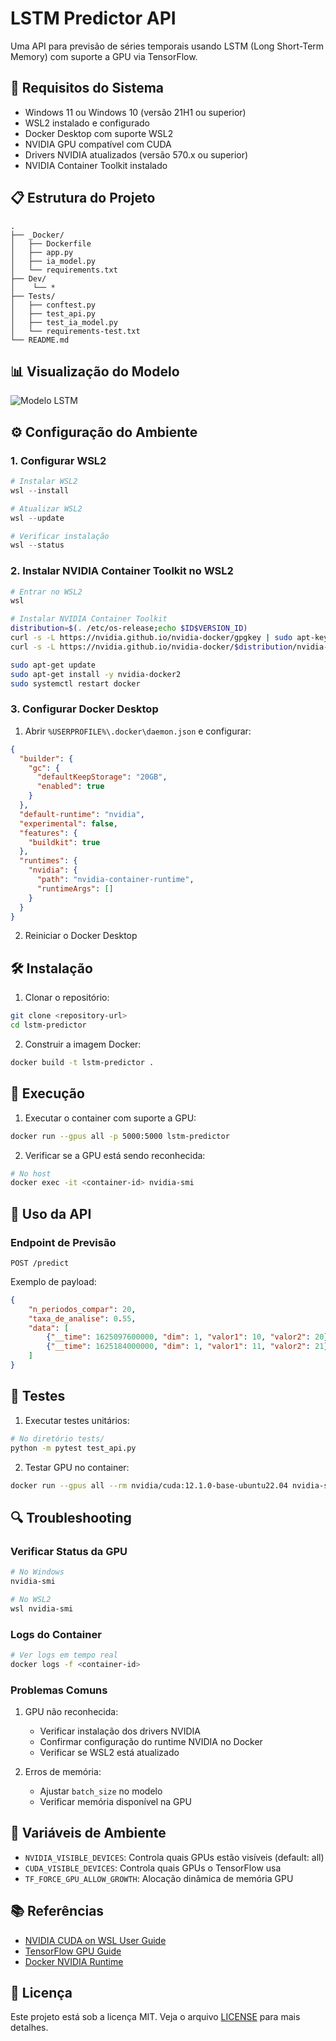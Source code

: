 # LSTM Predictor API

Uma API para previsão de séries temporais usando LSTM (Long Short-Term Memory) com suporte a GPU via TensorFlow.

## 🚀 Requisitos do Sistema

- Windows 11 ou Windows 10 (versão 21H1 ou superior)
- WSL2 instalado e configurado
- Docker Desktop com suporte WSL2
- NVIDIA GPU compatível com CUDA
- Drivers NVIDIA atualizados (versão 570.x ou superior)
- NVIDIA Container Toolkit instalado

## 📋 Estrutura do Projeto

```
.
├── _Docker/
│   ├── Dockerfile
│   ├── app.py
│   ├── ia_model.py
│   └── requirements.txt
├── Dev/
│    └── *
├── Tests/
│   ├── conftest.py
│   ├── test_api.py
│   ├── test_ia_model.py
│   └── requirements-test.txt
└── README.md
```

## 📊 Visualização do Modelo

![Modelo LSTM](Dev/Versões_dev/Modelo%205%20-%20Previsao%20-%20055/previsao_lstm_completa_045.png)

## ⚙️ Configuração do Ambiente

### 1. Configurar WSL2

```powershell
# Instalar WSL2
wsl --install

# Atualizar WSL2
wsl --update

# Verificar instalação
wsl --status
```

### 2. Instalar NVIDIA Container Toolkit no WSL2

```bash
# Entrar no WSL2
wsl

# Instalar NVIDIA Container Toolkit
distribution=$(. /etc/os-release;echo $ID$VERSION_ID)
curl -s -L https://nvidia.github.io/nvidia-docker/gpgkey | sudo apt-key add -
curl -s -L https://nvidia.github.io/nvidia-docker/$distribution/nvidia-docker.list | sudo tee /etc/apt/sources.list.d/nvidia-docker.list

sudo apt-get update
sudo apt-get install -y nvidia-docker2
sudo systemctl restart docker
```

### 3. Configurar Docker Desktop

1. Abrir `%USERPROFILE%\.docker\daemon.json` e configurar:

```json
{
  "builder": {
    "gc": {
      "defaultKeepStorage": "20GB",
      "enabled": true
    }
  },
  "default-runtime": "nvidia",
  "experimental": false,
  "features": {
    "buildkit": true
  },
  "runtimes": {
    "nvidia": {
      "path": "nvidia-container-runtime",
      "runtimeArgs": []
    }
  }
}
```

2. Reiniciar o Docker Desktop

## 🛠️ Instalação

1. Clonar o repositório:
```bash
git clone <repository-url>
cd lstm-predictor
```

2. Construir a imagem Docker:
```bash
docker build -t lstm-predictor .
```

## 🚀 Execução

1. Executar o container com suporte a GPU:
```bash
docker run --gpus all -p 5000:5000 lstm-predictor
```

2. Verificar se a GPU está sendo reconhecida:
```bash
# No host
docker exec -it <container-id> nvidia-smi
```

## 📝 Uso da API

### Endpoint de Previsão

`POST /predict`

Exemplo de payload:
```json
{
    "n_periodos_compar": 20,
    "taxa_de_analise": 0.55,
    "data": [
        {"__time": 1625097600000, "dim": 1, "valor1": 10, "valor2": 20},
        {"__time": 1625184000000, "dim": 1, "valor1": 11, "valor2": 21}
    ]
}
```

## 🧪 Testes

1. Executar testes unitários:
```bash
# No diretório tests/
python -m pytest test_api.py
```

2. Testar GPU no container:
```bash
docker run --gpus all --rm nvidia/cuda:12.1.0-base-ubuntu22.04 nvidia-smi
```

## 🔍 Troubleshooting

### Verificar Status da GPU

```bash
# No Windows
nvidia-smi

# No WSL2
wsl nvidia-smi
```

### Logs do Container

```bash
# Ver logs em tempo real
docker logs -f <container-id>
```

### Problemas Comuns

1. GPU não reconhecida:
   - Verificar instalação dos drivers NVIDIA
   - Confirmar configuração do runtime NVIDIA no Docker
   - Verificar se WSL2 está atualizado

2. Erros de memória:
   - Ajustar `batch_size` no modelo
   - Verificar memória disponível na GPU

## 🔧 Variáveis de Ambiente

- `NVIDIA_VISIBLE_DEVICES`: Controla quais GPUs estão visíveis (default: all)
- `CUDA_VISIBLE_DEVICES`: Controla quais GPUs o TensorFlow usa
- `TF_FORCE_GPU_ALLOW_GROWTH`: Alocação dinâmica de memória GPU

## 📚 Referências

- [NVIDIA CUDA on WSL User Guide](https://docs.nvidia.com/cuda/wsl-user-guide/index.html)
- [TensorFlow GPU Guide](https://www.tensorflow.org/install/gpu)
- [Docker NVIDIA Runtime](https://docs.docker.com/config/containers/resource_constraints/#gpu)

## 📄 Licença

Este projeto está sob a licença MIT. Veja o arquivo [LICENSE](LICENSE) para mais detalhes. 